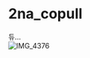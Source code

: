 # 2na_copull
듀...   
![IMG_4376](https://github.com/user-attachments/assets/9fa7ab97-807e-4a12-9639-5a8f5adb9956)
